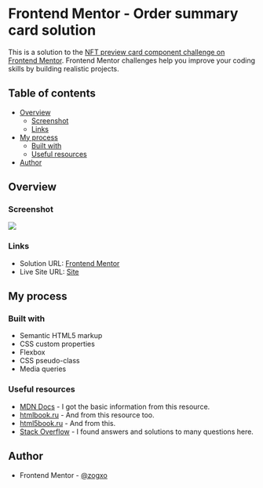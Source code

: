 # Frontend Mentor - Order summary card solution

This is a solution to the [NFT preview card component challenge on Frontend Mentor](https://www.frontendmentor.io/challenges/nft-preview-card-component-SbdUL_w0U). Frontend Mentor challenges help you improve your coding skills by building realistic projects.

## Table of contents

- [Overview](#overview)
  - [Screenshot](#screenshot)
  - [Links](#links)
- [My process](#my-process)
  - [Built with](#built-with)
  - [Useful resources](#useful-resources)
- [Author](#author)

## Overview

### Screenshot

![](./screenshot.jpg)

### Links

- Solution URL: [Frontend Mentor](https://)
- Live Site URL: [Site](https://)

## My process

### Built with

- Semantic HTML5 markup
- CSS custom properties
- Flexbox
- CSS pseudo-class
- Media queries

### Useful resources

- [MDN Docs](https://developer.mozilla.org/) - I got the basic information from this resource.
- [htmlbook.ru](http://htmlbook.ru/) - And from this resource too.
- [html5book.ru](https://html5book.ru/) - And from this.
- [Stack Overflow](https://stackoverflow.com/) - I found answers and solutions to many questions here.

## Author

- Frontend Mentor - [@zogxo](https://www.frontendmentor.io/profile/zogxo)
